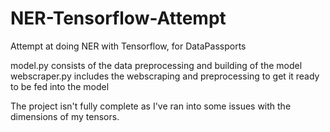 # NER-Tensorflow-Attempt
Attempt at doing NER with Tensorflow, for DataPassports

model.py consists of the data preprocessing and building of the model
webscraper.py includes the webscraping and preprocessing to get it ready to be fed into the model

The project isn't fully complete as I've ran into some issues with the dimensions of my tensors.

